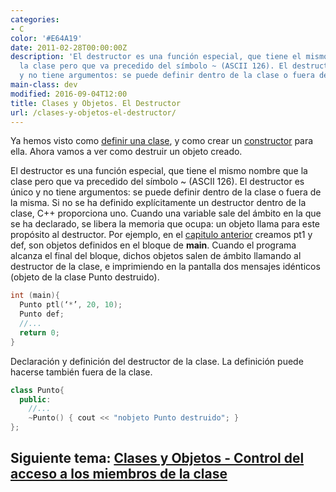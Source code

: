 ```yaml
---
categories:
- C
color: '#E64A19'
date: 2011-02-28T00:00:00Z
description: 'El destructor es una función especial, que tiene el mismo nombre que
  la clase pero que va precedido del símbolo ~ (ASCII 126). El destructor es único
  y no tiene argumentos: se puede definir dentro de la clase o fuera de la misma.'
main-class: dev
modified: 2016-09-04T12:00
title: Clases y Objetos. El Destructor
url: /clases-y-objetos-el-destructor/
---
```


Ya hemos visto como [definir una clase][1], y como crear un [constructor][2] para ella. Ahora vamos a ver como destruir un objeto creado.

<!--ad-->

El destructor es una función especial, que tiene el mismo nombre que la clase pero que va precedido del símbolo ~ (ASCII 126). El destructor es único y no tiene argumentos: se puede definir dentro de la clase o fuera de la misma. Si no se ha definido explícitamente un destructor dentro de la clase, C++ proporciona uno. Cuando una variable sale del ámbito en la que se ha declarado, se libera la memoria que ocupa: un objeto llama para este propósito al destructor. Por ejemplo, en el [capitulo anterior][2] creamos pt1 y def, son objetos definidos en el bloque de **main**. Cuando el programa alcanza el final del bloque, dichos objetos salen de ámbito llamando al destructor de la clase, e imprimiendo en la pantalla dos mensajes idénticos (objeto de la clase Punto destruido).


```cpp
int (main){
  Punto ptl(‘*’, 20, 10);
  Punto def;
  //...
  return 0;
}
```

Declaración y definición del destructor de la clase. La definición puede hacerse también fuera de la clase.

```cpp
class Punto{
  public:
    //...
    ~Punto() { cout << "nobjeto Punto destruido"; }
};
```

## Siguiente tema: [Clases y Objetos - Control del acceso a los miembros de la clase][3]

 [1]: https://elbauldelprogramador.com/clases-y-objetos-definir-una-clase/
 [2]: https://elbauldelprogramador.com/clases-y-objetos-el-constructor/
 [3]: https://elbauldelprogramador.com/clases-y-objetos-control-del-acceso-los/

